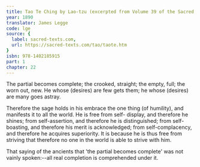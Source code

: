 ```yaml
---
title: Tao Te Ching by Lao-tzu (excerpted from Volume 39 of the Sacred Books of the East.)
year: 1890
translator: James Legge
code: lge
source: {
  label: sacred-texts.com,
  url: https://sacred-texts.com/tao/taote.htm
}
isbn: 978-1402185915
part: 1
chapter: 22
---
```

The partial becomes complete; the crooked, straight; the empty, full; the worn out, new. He whose (desires) are few gets them; he whose (desires) are many goes astray. 

Therefore the sage holds in his embrace the one thing (of humility),
and manifests it to all the world. He is free from self- display, and therefore he shines; from self-assertion, and therefore he is distinguished; from self-boasting, and therefore his merit is acknowledged;
from self-complacency, and therefore he acquires superiority. It is because he is thus free from striving that therefore no one in the world is able to strive with him. 

That saying of the ancients that 'the partial becomes complete'
was not vainly spoken:--all real completion is comprehended under it.